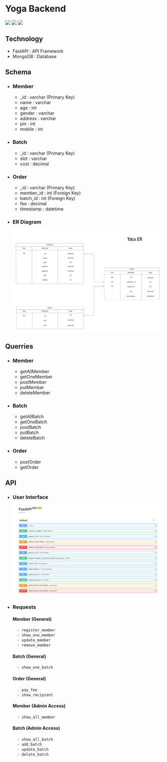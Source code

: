 # Yoga Backend


<img src ="https://img.shields.io/tokei/lines/github/srijan-singh/yoga-fullstack?label=Line%20of%20Code"> <img src ="https://img.shields.io/github/repo-size/srijan-singh/yoga-fullstack?color=orange&label=Size"> <img src="https://img.shields.io/github/directory-file-count/srijan-singh/yoga-fullstack/Backend?color=purple&label=%20Backend%20File">

## Technology

- FastAPI : API Framework
- MongoDB : Database

## Schema

- ### Member

    - _id     : varchar (Primary Key)
    - name    : varchar 
    - age     : int 
    - gender  : varchar 
    - address : varchar 
    - pin     : int 
    - mobile  : int 

- ### Batch

    - _id  : varchar (Primary Key)
    - slot : varchar
    - cost : decimal 

- ### Order

    - _id       : varchar (Primary Key)
    - member_id : int (Foreign Key)
    - batch_id  : int (Foreign Key)
    - fee       : decimal
    - timestamp : datetime

- ### ER Diagram
    <img src="res/img2.png">


## Querries

- ### Member
    - getAllMember
    - getOneMember
    - postMember
    - putMember
    - deleteMember

- ### Batch
    - getAllBatch
    - getOneBatch
    - postBatch
    - putBatch
    - deleteBatch

- ### Order
    - postOrder
    - getOrder


## API

- ### User Interface
    <img src="res/img1.png">

- ### Requests

    #### Member (General)
        - register_member
        - show_one_member
        - update_member
        - remove_member

    #### Batch (General)
        - show_one_batch

    #### Order (General)
        - pay_fee
        - show_recipient

    #### Member (Admin Access)
        - show_all_member

    #### Batch (Admin Access)
        - show_all_batch
        - add_batch
        - update_batch
        - delete_batch



